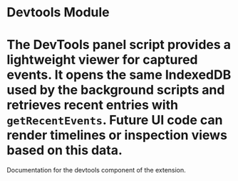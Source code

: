 # Devtools Module

The DevTools panel script provides a lightweight viewer for captured events.
It opens the same IndexedDB used by the background scripts and retrieves recent entries with `getRecentEvents`.
Future UI code can render timelines or inspection views based on this data.
=======
Documentation for the devtools component of the extension.
